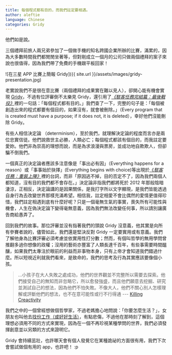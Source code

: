 ```yaml
---
title: 每個程式都有目的，而我們註定要相遇。
author: aleftie
language: Chinese
categories: Gridy
---
```

他們如是說。

三個禮拜前旅人兩兄弟參加了一個做手機的知名跨國企業所辦的比賽，滿累的，因為大多數時間我們都閒閒坐著等，但對剛成立一個月的公司只做兩個禮拜的案子來說也很值得，因為我們帶了免費的手機跟平板回家！

![在三星 APP 比賽上簡報 Gridy]({{ site.url }}/assets/images/gridy-presentation.jpg)

老實說我們不是很在意比賽（兩個禮拜的成果實在難以見人），卻開心能有機會實現 [Gridy](http://ttwns.tw/gridy "Gridy")，不過有位評審倒不太樂見 Gridy，還引用了[*《駭客任務完結篇：最後戰役》*](http://www.generationterrorists.com/quotes/the_matrix_revolutions.shtml)裡的一句話：「每個程式都有目的。」我們查了一下，完整的句子是：「每個被創造出來的程式都要有個目的，如果沒有，就會被刪除。」（Every program that is created must have a purpose; if it does not, it is deleted），幸好他們沒能刪除 Gridy。

有些人相信決定論 （determinism），至於我們，就理解決定論的程度而言亦是兩位忠實信徒。他們說救世主必勝，人類必亡；每個程式都該有個目的，而我註定要愛妳。他們非為崇高的理想而說，而是為求浪漫與票房，並成功地自欺欺人，但卻騙不倒我們。

一個真正的決定論者應該多注意像是「事出必有因」（Everything happens for a reason）或「事事始於抉擇」(Everything begins with choice)等出現於[《*駭客任務：重裝上陣》*](http://en.wikiquote.org/wiki/The_Matrix_Reloaded)裡的台詞，而非「原因逃不掉，目的否定不了，因為我們兩個人都知道，沒有目的我們都不會存在。」決定論非指我們都將死於 2012 年那般陰暗淒涼，正相反，決定論講的是因果關係，是我打字所以文字顯現，是我們皆能透過自身行為去改變世界那樣充滿希望。相信我，註定相愛不會比偶然的愛情更值得珍惜，我們註定相遇到底有什麼好呢？只是一個毫無生氣的事實，喪失所有可能性與機會，人生在偽決定論下變得毫無意義，因為我們無法改變任何事，所以請別讓廣告商給愚弄了。

回到我們的故事。那位評審並沒有指著我們的頭說 Gridy 沒意義，他其實是向所有參賽者說的，儘管如此，我們還是堅決反對 Gridy 一定要實用或有意義。我們了解他身為比賽評審必須考慮並依實用性打分數；然而，有個叫哲學的無用學問曾推翻多過你想像的政權；沒用的藝術亦豐富了人類長達千百年，有些事需要時間醞釀，如果我們太專注於眼前的利益而非事物本身，只有上帝才會知道我們錯過什麼。所以短視近利就我們看來，是致命的，我們的思考及行為其實應該要像個小孩。
> …小孩子在大人失敗之處成功，他們的世界觀並不完整所以需要去探索。他們接受自己的無知而非忽略它，所以愈發強盛，而且他們願意去挖掘、研究並測試自己的想法，因為他們不怕失敗。不像大人，他們不關心別人怎樣理解或評斷他們的想法，也不在意可能性或行不行得通 --- [Killing Creactivity](http://bigthink.com/ideas/killing-creativity-why-kids-draw-pictures-of-monsters-and-adults-dont?)

我們之中的一個曾經想做個哲學家，不過老媽擔心地問說：「你要怎麼生活？」，女朋友也叫他去[找份工作（或好好生活）](http://lyrics.wikia.com/Oasis:The_Importance_Of_Being_Idle)，有點悲傷，不過他在那時刻了解到，這個理想必須用不同的方式來實現，因為在一個不再珍視某種學問的世界，我們必須發揮創意並以另類的方式來證明它。

Gridy 會持續茁壯，也許哪天會有個人發覺它在某種詭祕的方面很有用，我們下次會嘗試做個有用的 app，也許吧！ :p
